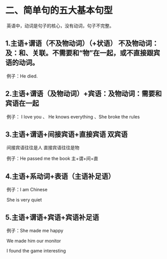 # 二、简单句的五大基本句型

​	英语中，动词是句子的核心，没有动词，句子不完整。

## 	1.主语+谓语（不及物动词）（+状语） 不及物动词： 及：和、关联。不需要和“物”在一起，或不直接跟宾语的动词。

​			例子：He died.

## 	2.主语+谓语（及物动词）+宾语：及物动词：需要和宾语在一起

​			例子： I love you 、 He knows everything 、She broke the rules

## 	3.主语+谓语+间接宾语+直接宾语 双宾语

​				间接宾语往往是人 直接宾语往往是物

​				例子：He passed me the book 主+谓+间+直

## 	4.主语+系动词+表语（主语补足语）

​				例子：I am Chinese

​							She is very quiet

## 	5.主语+谓语+宾语+宾语补足语

​				例子：She made me happy

​							We made him our monitor

​							I found the game interesting